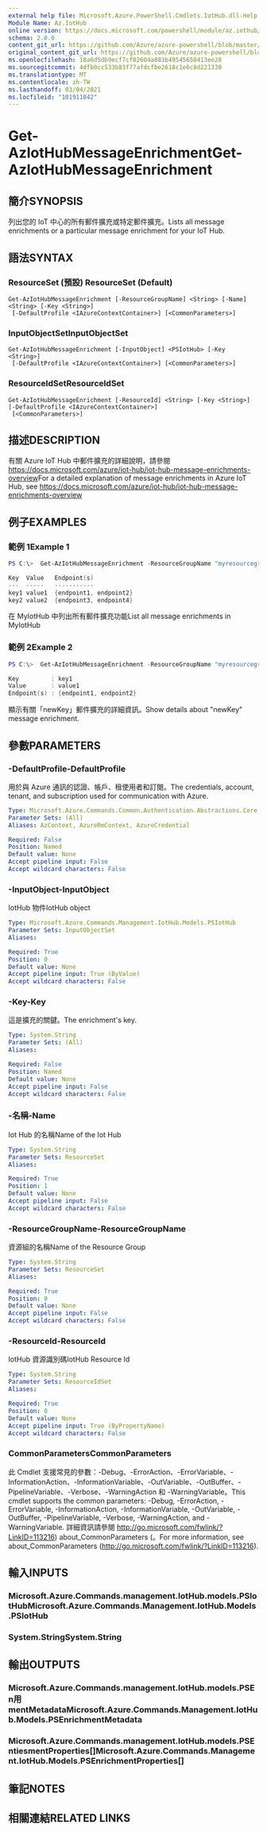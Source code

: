 ```yaml
---
external help file: Microsoft.Azure.PowerShell.Cmdlets.IotHub.dll-Help.xml
Module Name: Az.IotHub
online version: https://docs.microsoft.com/powershell/module/az.iothub/get-aziothubmessageenrichment
schema: 2.0.0
content_git_url: https://github.com/Azure/azure-powershell/blob/master/src/IotHub/IotHub/help/Get-AzIotHubMessageEnrichment.md
original_content_git_url: https://github.com/Azure/azure-powershell/blob/master/src/IotHub/IotHub/help/Get-AzIotHubMessageEnrichment.md
ms.openlocfilehash: 18a6d5db9ecf7cf02604a883b49545650413ee28
ms.sourcegitcommit: 4dfb0cc533b83f77afdcfbe2618c1e6c8d221330
ms.translationtype: MT
ms.contentlocale: zh-TW
ms.lasthandoff: 03/04/2021
ms.locfileid: "101911042"
---
```

# <span data-ttu-id="10750-101">Get-AzIotHubMessageEnrichment</span><span class="sxs-lookup"><span data-stu-id="10750-101">Get-AzIotHubMessageEnrichment</span></span>

## <span data-ttu-id="10750-102">簡介</span><span class="sxs-lookup"><span data-stu-id="10750-102">SYNOPSIS</span></span>
<span data-ttu-id="10750-103">列出您的 IoT 中心的所有郵件擴充或特定郵件擴充。</span><span class="sxs-lookup"><span data-stu-id="10750-103">Lists all message enrichments or a particular message enrichment for your IoT Hub.</span></span>

## <span data-ttu-id="10750-104">語法</span><span class="sxs-lookup"><span data-stu-id="10750-104">SYNTAX</span></span>

### <span data-ttu-id="10750-105">ResourceSet (預設) </span><span class="sxs-lookup"><span data-stu-id="10750-105">ResourceSet (Default)</span></span>
```
Get-AzIotHubMessageEnrichment [-ResourceGroupName] <String> [-Name] <String> [-Key <String>]
 [-DefaultProfile <IAzureContextContainer>] [<CommonParameters>]
```

### <span data-ttu-id="10750-106">InputObjectSet</span><span class="sxs-lookup"><span data-stu-id="10750-106">InputObjectSet</span></span>
```
Get-AzIotHubMessageEnrichment [-InputObject] <PSIotHub> [-Key <String>]
 [-DefaultProfile <IAzureContextContainer>] [<CommonParameters>]
```

### <span data-ttu-id="10750-107">ResourceIdSet</span><span class="sxs-lookup"><span data-stu-id="10750-107">ResourceIdSet</span></span>
```
Get-AzIotHubMessageEnrichment [-ResourceId] <String> [-Key <String>] [-DefaultProfile <IAzureContextContainer>]
 [<CommonParameters>]
```

## <span data-ttu-id="10750-108">描述</span><span class="sxs-lookup"><span data-stu-id="10750-108">DESCRIPTION</span></span>
<span data-ttu-id="10750-109">有關 Azure IoT Hub 中郵件擴充的詳細說明，請參閱 https://docs.microsoft.com/azure/iot-hub/iot-hub-message-enrichments-overview</span><span class="sxs-lookup"><span data-stu-id="10750-109">For a detailed explanation of message enrichments in Azure IoT Hub, see https://docs.microsoft.com/azure/iot-hub/iot-hub-message-enrichments-overview</span></span>

## <span data-ttu-id="10750-110">例子</span><span class="sxs-lookup"><span data-stu-id="10750-110">EXAMPLES</span></span>

### <span data-ttu-id="10750-111">範例 1</span><span class="sxs-lookup"><span data-stu-id="10750-111">Example 1</span></span>
```powershell
PS C:\>  Get-AzIotHubMessageEnrichment -ResourceGroupName "myresourcegroup" -Name "myiothub"

Key  Value   Endpoint(s)
---  -----   -----------
key1 value1  {endpoint1, endpoint2}
key2 value2  {endpoint3, endpoint4}
```

<span data-ttu-id="10750-112">在 MyIotHub 中列出所有郵件擴充功能</span><span class="sxs-lookup"><span data-stu-id="10750-112">List all message enrichments in MyIotHub</span></span>

### <span data-ttu-id="10750-113">範例 2</span><span class="sxs-lookup"><span data-stu-id="10750-113">Example 2</span></span>
```powershell
PS C:\>  Get-AzIotHubMessageEnrichment -ResourceGroupName "myresourcegroup" -Name "myiothub" -Key "newKey"

Key         : key1
Value       : value1
Endpoint(s) : {endpoint1, endpoint2}
```

<span data-ttu-id="10750-114">顯示有關「newKey」郵件擴充的詳細資訊。</span><span class="sxs-lookup"><span data-stu-id="10750-114">Show details about "newKey" message enrichment.</span></span>

## <span data-ttu-id="10750-115">參數</span><span class="sxs-lookup"><span data-stu-id="10750-115">PARAMETERS</span></span>

### <span data-ttu-id="10750-116">-DefaultProfile</span><span class="sxs-lookup"><span data-stu-id="10750-116">-DefaultProfile</span></span>
<span data-ttu-id="10750-117">用於與 Azure 通訊的認證、帳戶、租使用者和訂閱。</span><span class="sxs-lookup"><span data-stu-id="10750-117">The credentials, account, tenant, and subscription used for communication with Azure.</span></span>

```yaml
Type: Microsoft.Azure.Commands.Common.Authentication.Abstractions.Core.IAzureContextContainer
Parameter Sets: (All)
Aliases: AzContext, AzureRmContext, AzureCredential

Required: False
Position: Named
Default value: None
Accept pipeline input: False
Accept wildcard characters: False
```

### <span data-ttu-id="10750-118">-InputObject</span><span class="sxs-lookup"><span data-stu-id="10750-118">-InputObject</span></span>
<span data-ttu-id="10750-119">IotHub 物件</span><span class="sxs-lookup"><span data-stu-id="10750-119">IotHub object</span></span>

```yaml
Type: Microsoft.Azure.Commands.Management.IotHub.Models.PSIotHub
Parameter Sets: InputObjectSet
Aliases:

Required: True
Position: 0
Default value: None
Accept pipeline input: True (ByValue)
Accept wildcard characters: False
```

### <span data-ttu-id="10750-120">-Key</span><span class="sxs-lookup"><span data-stu-id="10750-120">-Key</span></span>
<span data-ttu-id="10750-121">這是擴充的關鍵。</span><span class="sxs-lookup"><span data-stu-id="10750-121">The enrichment's key.</span></span>

```yaml
Type: System.String
Parameter Sets: (All)
Aliases:

Required: False
Position: Named
Default value: None
Accept pipeline input: False
Accept wildcard characters: False
```

### <span data-ttu-id="10750-122">-名稱</span><span class="sxs-lookup"><span data-stu-id="10750-122">-Name</span></span>
<span data-ttu-id="10750-123">Iot Hub 的名稱</span><span class="sxs-lookup"><span data-stu-id="10750-123">Name of the Iot Hub</span></span>

```yaml
Type: System.String
Parameter Sets: ResourceSet
Aliases:

Required: True
Position: 1
Default value: None
Accept pipeline input: False
Accept wildcard characters: False
```

### <span data-ttu-id="10750-124">-ResourceGroupName</span><span class="sxs-lookup"><span data-stu-id="10750-124">-ResourceGroupName</span></span>
<span data-ttu-id="10750-125">資源組的名稱</span><span class="sxs-lookup"><span data-stu-id="10750-125">Name of the Resource Group</span></span>

```yaml
Type: System.String
Parameter Sets: ResourceSet
Aliases:

Required: True
Position: 0
Default value: None
Accept pipeline input: False
Accept wildcard characters: False
```

### <span data-ttu-id="10750-126">-ResourceId</span><span class="sxs-lookup"><span data-stu-id="10750-126">-ResourceId</span></span>
<span data-ttu-id="10750-127">IotHub 資源識別碼</span><span class="sxs-lookup"><span data-stu-id="10750-127">IotHub Resource Id</span></span>

```yaml
Type: System.String
Parameter Sets: ResourceIdSet
Aliases:

Required: True
Position: 0
Default value: None
Accept pipeline input: True (ByPropertyName)
Accept wildcard characters: False
```

### <span data-ttu-id="10750-128">CommonParameters</span><span class="sxs-lookup"><span data-stu-id="10750-128">CommonParameters</span></span>
<span data-ttu-id="10750-129">此 Cmdlet 支援常見的參數：-Debug、-ErrorAction、-ErrorVariable、-InformationAction、-InformationVariable、-OutVariable、-OutBuffer、-PipelineVariable、-Verbose、-WarningAction 和 -WarningVariable。</span><span class="sxs-lookup"><span data-stu-id="10750-129">This cmdlet supports the common parameters: -Debug, -ErrorAction, -ErrorVariable, -InformationAction, -InformationVariable, -OutVariable, -OutBuffer, -PipelineVariable, -Verbose, -WarningAction, and -WarningVariable.</span></span> <span data-ttu-id="10750-130">詳細資訊請參閱 http://go.microsoft.com/fwlink/?LinkID=113216) about_CommonParameters (。</span><span class="sxs-lookup"><span data-stu-id="10750-130">For more information, see about_CommonParameters (http://go.microsoft.com/fwlink/?LinkID=113216).</span></span>

## <span data-ttu-id="10750-131">輸入</span><span class="sxs-lookup"><span data-stu-id="10750-131">INPUTS</span></span>

### <span data-ttu-id="10750-132">Microsoft.Azure.Commands.management.IotHub.models.PSIotHub</span><span class="sxs-lookup"><span data-stu-id="10750-132">Microsoft.Azure.Commands.Management.IotHub.Models.PSIotHub</span></span>

### <span data-ttu-id="10750-133">System.String</span><span class="sxs-lookup"><span data-stu-id="10750-133">System.String</span></span>

## <span data-ttu-id="10750-134">輸出</span><span class="sxs-lookup"><span data-stu-id="10750-134">OUTPUTS</span></span>

### <span data-ttu-id="10750-135">Microsoft.Azure.Commands.management.IotHub.models.PSEn用mentMetadata</span><span class="sxs-lookup"><span data-stu-id="10750-135">Microsoft.Azure.Commands.Management.IotHub.Models.PSEnrichmentMetadata</span></span>

### <span data-ttu-id="10750-136">Microsoft.Azure.Commands.management.IotHub.models.PSEntiesmentProperties[]</span><span class="sxs-lookup"><span data-stu-id="10750-136">Microsoft.Azure.Commands.Management.IotHub.Models.PSEnrichmentProperties[]</span></span>

## <span data-ttu-id="10750-137">筆記</span><span class="sxs-lookup"><span data-stu-id="10750-137">NOTES</span></span>

## <span data-ttu-id="10750-138">相關連結</span><span class="sxs-lookup"><span data-stu-id="10750-138">RELATED LINKS</span></span>
